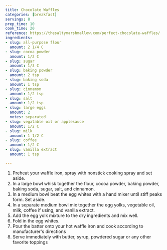 ```yaml
---
title: Chocolate Waffles
categories: [breakfast]
servings: 8
prep_time: 10
cook_time: 20
reference: https://thesaltymarshmallow.com/perfect-chocolate-waffles/
ingredients:
- slug: all-purpose flour
  amount: 2 1/4 C
- slug: cocoa powder
  amount: 1/2 C
- slug: sugar
  amount: 1/3 C
- slug: baking powder
  amount: 2 tsp
- slug: baking soda
  amount: 1 tsp
- slug: cinnamon
  amount: 1/2 tsp
- slug: salt
  amount: 1/2 tsp
- slug: large eggs
  amount: 2
  notes: separated
- slug: vegatable oil or applesauce
  amount: 1/2 C
- slug: milk
  amount: 1 1/2 C
- slug: coffee
  amount: 1/2 C
- slug: vanilla extract
  amount: 1 tsp

---
```


1. Preheat your waffle iron, spray with nonstick cooking spray and set aside.
2. In a large bowl whisk together the flour, cocoa powder, baking powder, baking soda, sugar, salt, and cinnamon.
3. In a medium bowl beat the egg whites with a hand mixer until stiff peaks form. Set aside.
4. In a separate medium bowl mix together the egg yolks, vegetable oil, milk, coffee if using, and vanilla extract.
5. Add the egg yolk mixture to the dry ingredients and mix well.
6. Fold in the egg whites.
7. Pour the batter onto your hot waffle iron and cook according to manufacturer's directions
8. Serve immediately with butter, syrup, powdered sugar or any other favorite toppings
